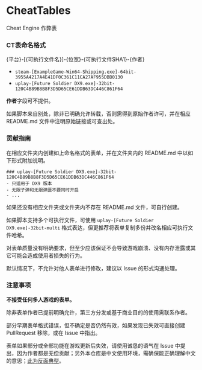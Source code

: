 # CheatTables
Cheat Engine 作弊表

### CT表命名格式
{平台}-[{可执行文件名}]-{位宽}-{可执行文件SHA1}-{作者}

- `steam-[ExampleGame-Win64-Shipping.exe]-64bit-3955A4217A4E41DF0C361C11CA27AF955DBB0130`
- `uplay-[Future Soldier DX9.exe]-32bit-120C4B89B8B8F3D5D65CE61DDB63DC446C861F64`

**作者**字段可不提供。

如果脚本来自别处，除非已明确允许转载，否则需得到原始作者许可，并在相应 README.md 文件中注明原始链接或可查出处。

### 贡献指南
在相应文件夹内创建如上命名格式的表单，并在文件夹内的 README.md 中以如下形式附加说明。
```plain
### uplay-[Future Soldier DX9.exe]-32bit-120C4B89B8B8F3D5D65CE61DDB63DC446C861F64
- 只适用于 DX9 版本
- 无限子弹和无限弹匣不要同时开启
- ...
```

如果还没有相应文件夹或文件夹内不存在 README.md 文件，可自行创建。

如果脚本支持多个可执行文件，可使用 `uplay-[Future Soldier DX9.exe]-32bit-multi` 格式表达，但更推荐将表单复制多份并改名相应可执行文件哈希。

对表单质量没有明确要求，但至少应该保证不会导致游戏崩溃、没有内存泄露或其它可能会造成使用者损失的行为。

默认情况下，不允许对他人表单进行修改，建议以 Issue 的形式沟通处理。

### 注意事项
**不接受任何多人游戏的表单。**

除非表单作者已提前明确允许，第三方分发或基于商业目的的使用需联系作者。

部分早期表单格式错误，但不确定是否仍然有效，如果发现已失效可直接创建 PullRequest 移除，或在 Issue 中指出。

表单如果部分或全部功能在游戏更新后失效，请使用诚恳的语气在 Issue 中提出，因为作者都是无偿贡献；另外本仓库是中文使用环境，需确保能正确理解中文的意思；[此为反面典型](https://bbs.3dmgame.com/forum.php?mod=viewthread&tid=6097527)。